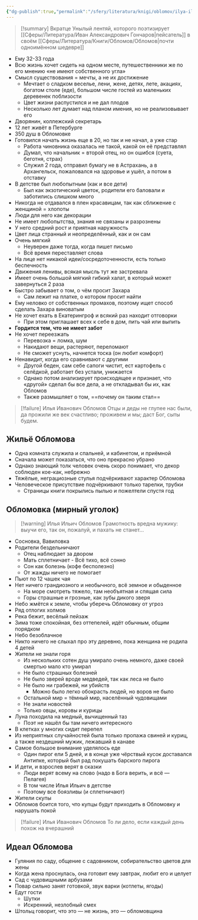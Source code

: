 ```yaml
---
{"dg-publish":true,"permalink":"/sfery/literatura/knigi/oblomov/ilya-ilich-oblomov/","tags":["book"]}
---
```


> [!summary] Вкратце
> Унылый лентяй, которого поэтизирует [[Сферы/Литература/Иван Александрович Гончаров\|пейсатель]] в своём [[Сферы/Литература/Книги/Обломов/Обломов\|почти одноимённом шедевре]]
- Ему 32-33 года
- Всю жизнь хочет сидеть на одном месте, путешественники же по его мнению «не имеют собственного угла»
- Смысл существования = мечты, а не их достижение
    - Мечтает о сладком веселье, лени, жене, детях, лете, акациях, богатом столе (еде), большом числе гостей из маленьких деревенек поблизости 
	- Цвет жизни распустился и не дал плодов 
	- Несколько лет думает над планом имения, но не реализовывает его
- Дворянин, коллежский секретарь
- 12 лет живёт в Петербурге
- 350 душ в Обломовке
- Готовился начать жизнь еще в 20, но так и не начал, а уже стар
	- Работа чиновника оказалась не такой, какой он её представлял
	- Думал, что начальник = второй отец, но он ошибся (суета, беготня, страх)
	- Служил 2 года, отправил бумагу не в Астрахань, а в Архангельск, пожаловался на здоровье и ушёл, а потом в отставку
- В детстве был любопытным (как и все дети)
    - Был как экзотический цветок, родители его баловали и заботились слишком много 
- Никогда не отдавался в плен красавицам, так как сближение с женщиной = хлопоты
- Люди для него как декорации
- Не имеет любопытства, знания не связаны и разрознены
- У него средний рост и приятная наружность
- Цвет лица странный и неопределённый, как и он сам
- Очень мягкий 
    - Неуверен даже тогда, когда пишет письмо
    - Всё время переставляет слова 
- На лице нет никакой идеи/сосредоточенности, есть только беспечность
- Движения ленивы, всякая мысль тут же застревала
- Имеет очень большой мягкий гибкий халат, в который может завернуться 2 раза
- Быстро забывает о том, о чём просит Захара
	- Сам лежит на платке, о котором просит найти 
- Ему неловко от собственных промахов, поэтому ищет способ сделать Захара виноватым
- Не хочет ехать в Екатерингроф и всякий раз находит отговорки
	- При этом приглашает всех к себе в дом, пить чай или выпить 
- **Гордится тем, что не имеет забот**
- Не хочет переезжать 
    - Перевозка = ломка, шум
    - Накидают вещи, растеряют, переломают
    - Не сможет уснуть, начнется тоска (он любит комфорт)
- Ненавидит, когда его сравнивают с другими 
    - Другой беден, сам себе сапоги чистит, ест картофель с селёдкой, работает без устали, унижается 
    - Однако потом анализирует происходящее и признает, что «другой» сделал бы все дела, а не откладывал бы их, как Обломов 
    - Также размышляет о том, ==почему он таким стал== 
> [!failure] Илья Иванович Обломов
> Отцы и деды не глупее нас были, да прожили же век счастливо; проживем и мы; даст Бог, сыты будем.
## Жильё Обломова
- Одна комната служила и спальней, и кабинетом, и приёмной
- Сначала может показаться, что оно прекрасно убрано
- Однако знающий толк человек очень скоро понимает, что декор соблюден кое-как, небрежно
- Тяжёлые, неграциозные стулья подчёркивают характер Обломова
- Человеческое присутствие подчёркивают только тарелки, трубки
	- Страницы книги покрылись пылью и пожелтели спустя год
## Обломовка (мирный уголок)
> [!warning] Илья Ильич Обломов 
> Грамотность вредна мужику: выучи его, так он, пожалуй, и пахать не станет…
- Сосновка, Вавиловка 
- Родители бездельничают
    - Отец наблюдает за двором
    - Мать сплетничает
- Всё тихо, всё сонно
    - Сон как болезнь (кофе бесполезно)
    - От жажды ничего не помогает
- Пьют по 12 чашек чая
- Нет ничего грандиозного и необычного, всё земное и обыденное
	- На море смотреть тяжело, там необъятная и спящая сила
	- Горы страшные и грозные, как зубы дикого зверя
- Небо жмётся к земле, чтобы уберечь Обломовку от угроз
- Ряд отлогих холмов
- Река бежит, весёлый пейзаж 
- Зима тоже спокойная, без оттепелей, идёт обычным, общим порядком 
- Небо безоблачное 
- Никто ничего не слыхал про эту деревню, пока женщина не родила 4 детей
- Жители не знали горя
	- Из нескольких сотен душ умирало очень немного, даже своей смертью мало кто умирал
	- Не было страшных болезней
	- Не было зверей вроде медведей, так как леса не было
	- Не было ни грабежей, ни убийств
		- Можно было легко обокрасть людей, но воров не было
	- Остальной мир = тёмный мир, населённый чудовищами
	- Не знали новостей
	- Только овцы, коровы и курицы
- Луна походила на медный, вычищенный таз 
	- Поэт не нашёл бы там ничего интересного
- В клетках у многих сидит перепел 
- Из неприятных случайностей была только пропажа свиней и куриц, а также нездешний мужик, лежавший в канаве 
- Самое большое внимание уделялось еде
	- Один пирог ели 5 дней, и в конце уже чёрствый кусок доставался Антипке, который был рад покушать барского пирога
- И дети, и взрослев верят в сказки
    - Люди верят всему на слово (надо в Бога верить, и всё — Пелагея)
    - В том числе Илья Ильич в детстве 
    - Поэтому все боязливы (и сплетничают)
- Жители скупы 
- Обломов боится того, что купцы будут приходить в Обломовку и нарушать покой
> [!failure] Илья Иванович Обломов 
> То ли дело, если каждый день похож на вчерашний  
## Идеал Обломова
- Гуляния по саду, общение с садовником, собирательство цветов для жены
- Когда жена проснулась, она готовит ему завтрак, любит его и целует  
- Сад с чудовищными арбузами 
- Повар сильно занят готовкой, звук варки (котлеты, ягоды)
- Едут гости 
    - Шутки
    - Искренний, незлобный смех
- Штольц говорит, что это — не жизнь, это — обломовщина